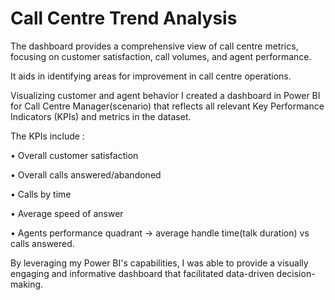 # Call Centre Trend Analysis
The dashboard provides a comprehensive view of call centre metrics, focusing on customer satisfaction, call volumes, and agent performance.

It aids in identifying areas for improvement in call centre operations.<br>

Visualizing customer and agent behavior I created a dashboard in Power BI for Call Centre Manager(scenario) that reflects all relevant Key Performance Indicators (KPIs) and metrics in the dataset.<br>

The KPIs include :

• Overall customer satisfaction

• Overall calls answered/abandoned

• Calls by time

• Average speed of answer

• Agents performance quadrant -> average handle time(talk duration) vs calls answered. <br>

By leveraging my Power BI's capabilities, I was able to provide a visually engaging and informative dashboard that facilitated data-driven decision-making.
